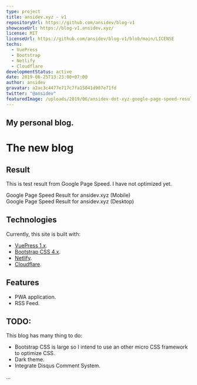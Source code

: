 ```yaml
---
type: project
title: ansidev.xyz - v1
repositoryUrl: https://github.com/ansidev/blog-v1
showcaseUrl: https://blog-v1.ansidev.xyz/
license: MIT
licenseUrl: https://github.com/ansidev/blog-v1/blob/main/LICENSE
techs:
  - VuePress
  - Bootstrap
  - Netlify
  - Cloudflare
developmentStatus: active
date: 2019-06-25T13:23:00+07:00
author: ansidev
gravatar: a2ac3c4477e717c7fa15041d907e71fd
twitter: "@ansidev"
featuredImage: /uploads/2019/06/ansidev-dot-xyz-google-page-speed-result-desktop.webp
---
```


My personal blog.
---

# The new blog

## Result

This is test result from Google Page Speed. I have not optimized yet.
<img class="medium-zoom" src="/uploads/2019/06/ansidev-dot-xyz-google-page-speed-result-mobile.webp" alt="" />
<figcaption>Google Page Speed Result for ansidev.xyz (Mobile)</figcaption>
<img class="medium-zoom" src="/uploads/2019/06/ansidev-dot-xyz-google-page-speed-result-desktop.webp" alt="" />
<figcaption>Google Page Speed Result for ansidev.xyz (Desktop)</figcaption>

## Technologies

Currently, this site is built with:
- [VuePress 1.x](https://v1.vuepress.vuejs.org/).
- [Bootstrap CSS 4.x](https://getbootstrap.com/).
- [Netlify](https://netlify.com).
- [Cloudflare](https://cloudflare.com).

## Features

- PWA application.
- RSS Feed.

## TODO:

This blog has many thing to do:

- Bootstrap CSS is large so I intend to use an other micro CSS framework to optimize CSS.
- Dark theme.
- Integrate Disqus Comment System.

...
